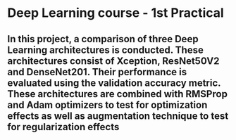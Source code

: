 # Deep Learning course - 1st Practical

## In this project, a comparison of three Deep Learning architectures is conducted. These architectures consist of Xception, ResNet50V2 and DenseNet201. Their performance is evaluated using the validation accuracy metric. These architectures are combined with RMSProp and Adam optimizers to test for optimization effects as well as augmentation technique to test for regularization effects
